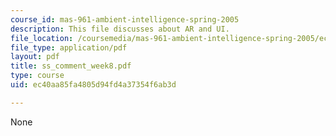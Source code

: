 ```yaml
---
course_id: mas-961-ambient-intelligence-spring-2005
description: This file discusses about AR and UI.
file_location: /coursemedia/mas-961-ambient-intelligence-spring-2005/ec40aa85fa4805d94fd4a37354f6ab3d_ss_comment_week8.pdf
file_type: application/pdf
layout: pdf
title: ss_comment_week8.pdf
type: course
uid: ec40aa85fa4805d94fd4a37354f6ab3d

---
```

None